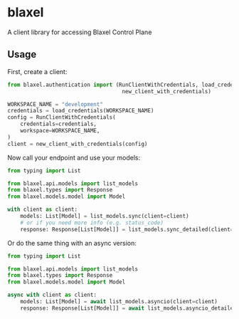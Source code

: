 # blaxel
A client library for accessing Blaxel Control Plane

## Usage
First, create a client:

```python
from blaxel.authentication import (RunClientWithCredentials, load_credentials,
                                    new_client_with_credentials)

WORKSPACE_NAME = "development"
credentials = load_credentials(WORKSPACE_NAME)
config = RunClientWithCredentials(
    credentials=credentials,
    workspace=WORKSPACE_NAME,
)
client = new_client_with_credentials(config)
```

Now call your endpoint and use your models:

```python
from typing import List

from blaxel.api.models import list_models
from blaxel.types import Response
from blaxel.models.model import Model

with client as client:
    models: List[Model] = list_models.sync(client=client)
    # or if you need more info (e.g. status_code)
    response: Response[List[Model]] = list_models.sync_detailed(client=client)
```

Or do the same thing with an async version:

```python
from typing import List

from blaxel.api.models import list_models
from blaxel.types import Response
from blaxel.models.model import Model

async with client as client:
    models: List[Model] = await list_models.asyncio(client=client)
    response: Response[List[Model]] = await list_models.asyncio_detailed(client=client)
```